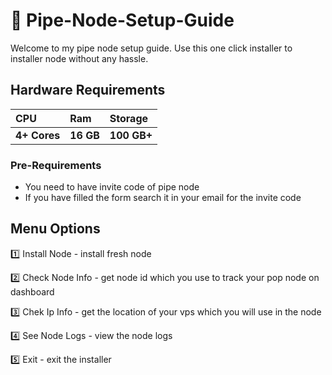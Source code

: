 # 🚀 Pipe-Node-Setup-Guide
Welcome to my pipe node setup guide. Use this one click installer to installer node without any hassle.
## Hardware Requirements
| CPU | Ram     | Storage               |
| :-------- | :------- | :------------------------- |
| **4+ Cores** | **16 GB** | **100 GB+** |

### Pre-Requirements
- You need to have invite code of pipe node
- If you have filled the form search it in your email for the invite code

## Menu Options

1️⃣ Install Node - install fresh node

2️⃣ Check Node Info - get node id which you use to track your pop node on dashboard

3️⃣ Chek Ip Info - get the location of your vps which you will use in the node

4️⃣ See Node Logs - view the node logs

5️⃣ Exit - exit the installer
   

